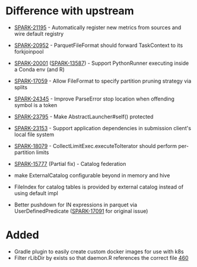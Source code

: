 # Difference with upstream

* [SPARK-21195](https://issues.apache.org/jira/browse/SPARK-21195) - Automatically register new metrics from sources and wire default registry
* [SPARK-20952](https://issues.apache.org/jira/browse/SPARK-20952) - ParquetFileFormat should forward TaskContext to its forkjoinpool
* [SPARK-20001](https://issues.apache.org/jira/browse/SPARK-20001) ([SPARK-13587](https://issues.apache.org/jira/browse/SPARK-13587)) - Support PythonRunner executing inside a Conda env (and R)
* [SPARK-17059](https://issues.apache.org/jira/browse/SPARK-17059) - Allow FileFormat to specify partition pruning strategy via splits
* [SPARK-24345](https://issues.apache.org/jira/browse/SPARK-24345) - Improve ParseError stop location when offending symbol is a token
* [SPARK-23795](https://issues.apache.org/jira/browse/SPARK-23795) - Make AbstractLauncher#self() protected
* [SPARK-23153](https://issues.apache.org/jira/browse/SPARK-23153) - Support application dependencies in submission client's local file system
* [SPARK-18079](https://issues.apache.org/jira/browse/SPARK-18079) - CollectLimitExec.executeToIterator should perform per-partition limits

* [SPARK-15777](https://issues.apache.org/jira/browse/SPARK-15777) (Partial fix) - Catalog federation
 * make ExternalCatalog configurable beyond in memory and hive
 * FileIndex for catalog tables is provided by external catalog instead of using default impl

* Better pushdown for IN expressions in parquet via UserDefinedPredicate ([SPARK-17091](https://issues.apache.org/jira/browse/SPARK-17091) for original issue)

# Added

* Gradle plugin to easily create custom docker images for use with k8s
* Filter rLibDir by exists so that daemon.R references the correct file [460](https://github.com/palantir/spark/pull/460) 
